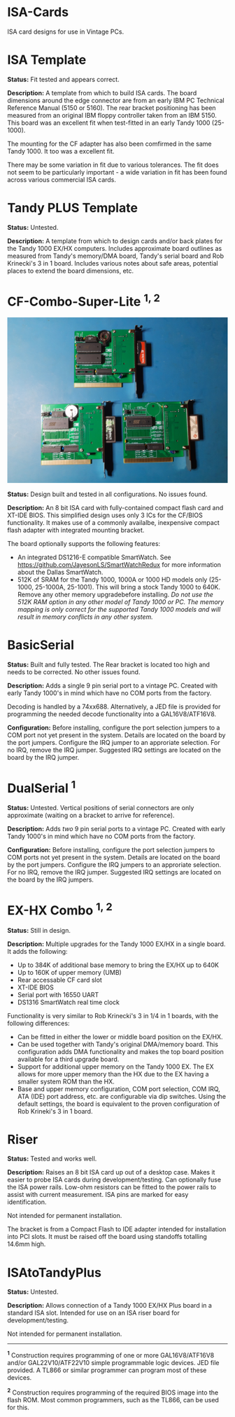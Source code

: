 ISA-Cards
=========

ISA card designs for use in Vintage PCs.

ISA Template
============

**Status:** Fit tested and appears correct.

**Description:** A template from which to build ISA cards. The board dimensions
around the edge connector are from an early IBM PC Technical
Reference Manual (5150 or 5160). The rear bracket positioning
has been measured from an original IBM floppy controller taken
from an IBM 5150. This board was an excellent fit when test-fitted
in an early Tandy 1000 (25-1000).

The mounting for the CF adapter has also been comfirmed in the
same Tandy 1000. It too was a excellent fit. 

There may be some variation in fit due to various tolerances. 
The fit does not seem to be particularly important - a wide variation
in fit has been found across various commercial ISA cards.

Tandy PLUS Template
===================

**Status:** Untested.

**Description:** A template from which to design cards and/or back plates
for the Tandy 1000 EX/HX computers. Includes approximate board outlines
as measured from Tandy's memory/DMA board, Tandy's serial board and
Rob Krinecki's 3 in 1 board. Includes various notes about safe areas,
potential places to extend the board dimensions, etc.

CF-Combo-Super-Lite <sup>1, 2</sup>
===================

![CF-Combo-Super-Lite](Images/CF-Combo-Super-Lite.jpg)

**Status:** Design built and tested in all configurations. No issues found.

**Description:** An 8 bit ISA card with fully-contained compact flash card and
XT-IDE BIOS. This simplified design uses only 3 ICs for the CF/BIOS functionality.
It makes use of a commonly availalbe, inexpensive compact flash adapter with
integrated mounting bracket.

The board optionally supports the following features:

* An integrated DS1216-E compatible SmartWatch. See 
  https://github.com/JayesonLS/SmartWatchRedux for more information
   about the Dallas SmartWatch.
* 512K of SRAM for the Tandy 1000, 1000A or 1000 HD models only
  (25-1000, 25-1000A, 25-1001). This will bring a stock Tandy
  1000 to 640K. Remove any other memory upgradebefore installing.
  *Do not use the 512K RAM option in any other model of Tandy 1000
  or PC. The memory mapping is only correct for the supported Tandy
  1000 models and will result in memory conflicts in any other system.*

BasicSerial
===========

**Status:** Built and fully tested. The Rear bracket is located too
high and needs to be corrected. No other issues found.

**Description:** Adds a single 9 pin serial port to a vintage PC. Created with early
Tandy 1000's in mind which have no COM ports from the factory.

Decoding is handled by a 74xx688. Alternatively, a JED file is provided
for programming the needed decode functionality into a GAL16V8/ATF16V8.

**Configuration:** Before installing, configure the port selection jumpers
to a COM port not yet present in the system. Details are located on the
board by the port jumpers. Configure the IRQ jumper to an approriate
selection. For no IRQ, remove the IRQ jumper. Suggested IRQ settings are
located on the board by the IRQ jumper.

DualSerial <sup>1</sup>
==========

**Status:** Untested. Vertical positions of serial connectors are only
approximate (waiting on a bracket to arrive for reference).

**Description:** Adds *two* 9 pin serial ports to a vintage PC. Created with early
Tandy 1000's in mind which have no COM ports from the factory.

**Configuration:** Before installing, configure the port selection jumpers
to COM ports not yet present in the system. Details are located on the
board by the port jumpers. Configure the IRQ jumpers to an approriate
selection. For no IRQ, remove the IRQ jumper. Suggested IRQ settings are
located on the board by the IRQ jumpers.

EX-HX Combo <sup>1, 2</sup>
===========

**Status:** Still in design.

**Description:** Multiple upgrades for the Tandy 1000 EX/HX
in a single board. It adds the following:
* Up to 384K of additional base memory to bring the EX/HX up
  to 640K
* Up to 160K of upper memory (UMB)
* Rear accessable CF card slot
* XT-IDE BIOS
* Serial port with 16550 UART 
* DS1316 SmartWatch real time clock

Functionality is very similar to Rob Krinecki's 3 in 1/4 in 1 boards,
with the following differences:
* Can be fitted in either the lower or middle board position on the
  EX/HX.
* Can be used together with Tandy's original DMA/memory board. This
  configuration adds DMA functionality and makes the top board 
  position available for a third upgrade board.
* Support for additional upper memory on the Tandy 1000 EX. The EX
  allows for more upper memory than the HX due to the EX having a
  smaller system ROM than the HX. 
* Base and upper memory configuration, COM port selection, COM IRQ,
  ATA (IDE) port address, etc. are configurable via dip switches.
  Using the default settings, the board is equivalent to the proven
  configuration of Rob Krineki's 3 in 1 board.

Riser
=====

**Status:** Tested and works well. 

**Description:** Raises an 8 bit ISA card up out of a desktop case. Makes it easier
to probe ISA cards during development/testing. Can optionally fuse
the ISA power rails. Low-ohm resistors can be fitted to the power 
rails to assist with current measurement. ISA pins are marked for 
easy identification.

Not intended for permanent installation. 

The bracket is from a Compact Flash to IDE adapter intended for
installation into PCI slots. It must be raised off the board using
standoffs totalling 14.6mm high.

ISAtoTandyPlus
==============

**Status:** Untested.

**Description:** Allows connection of a Tandy 1000 EX/HX Plus board in a standard
ISA slot. Intended for use on an ISA riser board for 
development/testing. 

Not intended for permanent installation.

---------------
<sup>**1**</sup> Construction requires programming of one or
    more GAL16V8/ATF16V8 and/or GAL22V10/ATF22V10 simple programmable
    logic devices. JED file provided. A TL866 or similar programmer
    can program most of these devices.
    
<sup>**2**</sup> Construction requires programming of the required
    BIOS image into the flash ROM. Most common programmers, such as
    the TL866, can be used for this.


